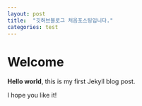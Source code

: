 ```yaml
---
layout: post
title:  "깃허브블로그 처음포스팅입니다."
categories: test
---
```


# Welcome

**Hello world**, this is my first Jekyll blog post.

I hope you like it!
